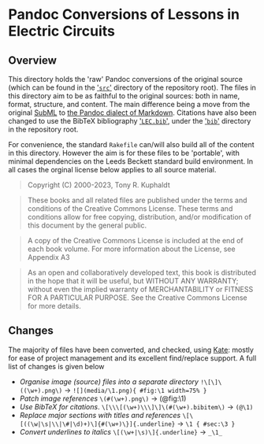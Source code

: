 # Pandoc Conversions of Lessons in Electric Circuits

## Overview

This directory holds the 'raw' Pandoc conversions of the original source (which can be found in the ['`src`'](../src) directory of the repository root). The files in this directory aim to be as faithful to the original sources: both in name, format, structure, and content. The main difference being a move from the original [SubML](https://www.ibiblio.org/kuphaldt/electricCircuits/Devel/markup.html) to [the Pandoc dialect of Markdown](https://pandoc.org/MANUAL.html#pandocs-markdown). Citations have also been changed to use the BibTeX bibliography ['`LEC.bib`'](../bib/LEC.bib), under the ['`bib`'](../bib) directory in the repository root.

For convenience, the standard `Rakefile` can/will also build all of the content in this directory. However the aim is for these files to be 'portable', with minimal dependencies on the Leeds Beckett standard build environment. In all cases the orginal license below applies to all source material.

> Copyright (C) 2000-2023, Tony R. Kuphaldt

> These books and all related files are published under the terms and conditions of the Creative Commons License. These terms and conditions allow for free copying, distribution, and/or modification of this document by the general public.

> A copy of the Creative Commons License is included at the end of each book volume. For more information about the License, see Appendix A3

> As an open and collaboratively developed text, this book is distributed in the hope that it will be useful, but WITHOUT ANY WARRANTY; without even the implied warranty of MERCHANTABILITY or FITNESS FOR A PARTICULAR PURPOSE. See the Creative Commons License for more details.

## Changes

The majority of files have been converted, and checked, using [Kate](https://apps.kde.org/en-gb/kate/): mostly for ease of project management and its excellent find/replace support. A full list of changes is given below

- _Organise image (source) files into a separate directory_ `!\[\]\((\w+).png\)` -> `![](media/\1.png){ #fig:\1 width=75% }`
- _Patch image references_ `\(#(\w+).png\)` -> (@fig:\1)
- _Use BibTeX for citations_. `\[\\\[(\w+)\\\]\]\(#(\w+).bibitem\)` -> `(@\1)`
- _Replace major sections with titles and references_ `\[\[((\w|\s|\\|\#|\d)+)\]{#(\w+)\}]{.underline}` -> `\1 { #sec:\3 }`
- _Convert underlines to italics_ `\[(\w+|\s)\]{.underline}` -> `_\1_`

